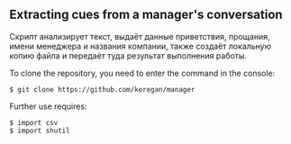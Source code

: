 ## Extracting cues from a manager's conversation

Скрипт анализирует текст, выдаёт данные приветствия, прощания, имени менеджера и названия компании, также создаёт локальную копию файла и передаёт туда результат выполнения работы. 

To clone the repository, you need to enter the command in the console:

    $ git clone https://github.com/keregan/manager
    
Further use requires:

    $ import csv
    $ import shutil
